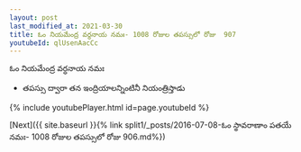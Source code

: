 ```yaml
---
layout: post
last_modified_at: 2021-03-30
title: ఓం నియమేంద్ర వర్ధనాయ నమః- 1008 రోజుల తపస్సులో రోజు  907
youtubeId: qlUsenAacCc
---
```

 
 
 ఓం నియమేంద్ర వర్ధనాయ నమః  
 
 -  తపస్సు ద్వారా తన ఇంద్రియాలన్నింటినీ నియంత్రిస్తాడు 
 
  
 
  
 
 
 
 
 
 


{% include youtubePlayer.html id=page.youtubeId %}
 
[Next]({{ site.baseurl }}{% link  split1/_posts/2016-07-08-ఓం స్థావరాణాం పతయే నమః- 1008 రోజుల తపస్సులో రోజు  906.md%})
 
